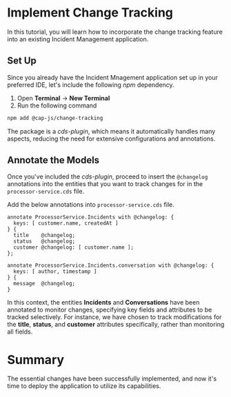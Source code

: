 # Implement Change Tracking

In this tutorial, you will learn how to incorporate the change tracking feature into an existing Incident Management application.

## Set Up

Since you already have the Incident Mnagement application set up in your preferred IDE, let's include the following *npm* dependency.

1. Open **Terminal** -> **New Terminal**
2. Run the following command

```sh
npm add @cap-js/change-tracking
```

The package is a *cds-plugin*, which means it automatically handles many aspects, reducing the need for extensive configurations and annotations.

## Annotate the Models

Once you've included the *cds-plugin*, proceed to insert the `@changelog` annotations into the entities that you want to track changes for in the `processor-service.cds` file.

Add the below annotations into `processor-service.cds` file.

```cds
annotate ProcessorService.Incidents with @changelog: {
  keys: [ customer.name, createdAt ]
} {
  title    @changelog;
  status   @changelog;
  customer @changelog: [ customer.name ];
};

annotate ProcessorService.Incidents.conversation with @changelog: {
  keys: [ author, timestamp ]
} {
  message  @changelog;
}
```

In this context, the entities **Incidents** and **Conversations** have been annotated to monitor changes, specifying key fields and attributes to be tracked selectively. For instance, we have chosen to track modifications for the **title**, **status**, and **customer** attributes specifically, rather than monitoring all fields.

# Summary

The essential changes have been successfully implemented, and now it's time to deploy the application to utilize its capabilities.
